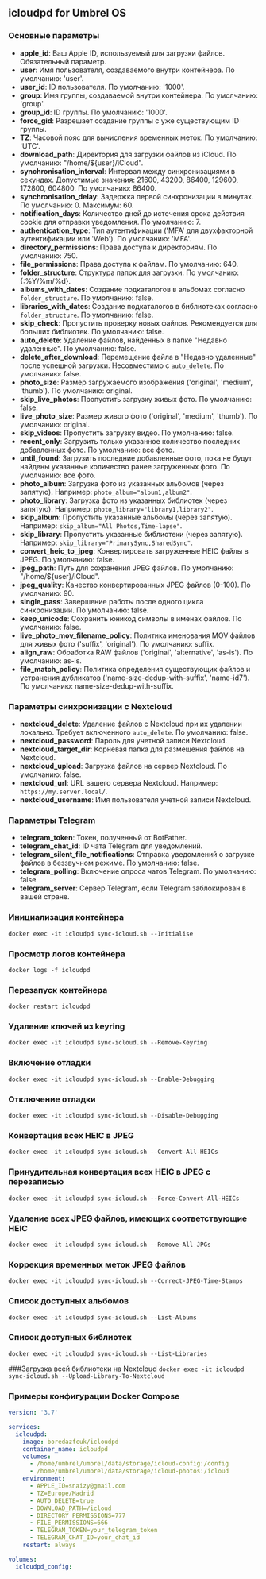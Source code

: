## icloudpd for Umbrel OS

### Основные параметры
- **apple_id**: Ваш Apple ID, используемый для загрузки файлов. Обязательный параметр.
- **user**: Имя пользователя, создаваемого внутри контейнера. По умолчанию: 'user'.
- **user_id**: ID пользователя. По умолчанию: '1000'.
- **group**: Имя группы, создаваемой внутри контейнера. По умолчанию: 'group'.
- **group_id**: ID группы. По умолчанию: '1000'.
- **force_gid**: Разрешает создание группы с уже существующим ID группы.
- **TZ**: Часовой пояс для вычисления временных меток. По умолчанию: 'UTC'.
- **download_path**: Директория для загрузки файлов из iCloud. По умолчанию: "/home/${user}/iCloud".
- **synchronisation_interval**: Интервал между синхронизациями в секундах. Допустимые значения: 21600, 43200, 86400, 129600, 172800, 604800. По умолчанию: 86400.
- **synchronisation_delay**: Задержка первой синхронизации в минутах. По умолчанию: 0. Максимум: 60.
- **notification_days**: Количество дней до истечения срока действия cookie для отправки уведомления. По умолчанию: 7.
- **authentication_type**: Тип аутентификации ('MFA' для двухфакторной аутентификации или 'Web'). По умолчанию: 'MFA'.
- **directory_permissions**: Права доступа к директориям. По умолчанию: 750.
- **file_permissions**: Права доступа к файлам. По умолчанию: 640.
- **folder_structure**: Структура папок для загрузки. По умолчанию: {:%Y/%m/%d}.
- **albums_with_dates**: Создание подкаталогов в альбомах согласно `folder_structure`. По умолчанию: false.
- **libraries_with_dates**: Создание подкаталогов в библиотеках согласно `folder_structure`. По умолчанию: false.
- **skip_check**: Пропустить проверку новых файлов. Рекомендуется для больших библиотек. По умолчанию: false.
- **auto_delete**: Удаление файлов, найденных в папке "Недавно удаленные". По умолчанию: false.
- **delete_after_download**: Перемещение файла в "Недавно удаленные" после успешной загрузки. Несовместимо с `auto_delete`. По умолчанию: false.
- **photo_size**: Размер загружаемого изображения ('original', 'medium', 'thumb'). По умолчанию: original.
- **skip_live_photos**: Пропустить загрузку живых фото. По умолчанию: false.
- **live_photo_size**: Размер живого фото ('original', 'medium', 'thumb'). По умолчанию: original.
- **skip_videos**: Пропустить загрузку видео. По умолчанию: false.
- **recent_only**: Загрузить только указанное количество последних добавленных фото. По умолчанию: все фото.
- **until_found**: Загрузить последние добавленные фото, пока не будут найдены указанные количество ранее загруженных фото. По умолчанию: все фото.
- **photo_album**: Загрузка фото из указанных альбомов (через запятую). Например: `photo_album="album1,album2"`.
- **photo_library**: Загрузка фото из указанных библиотек (через запятую). Например: `photo_library="library1,library2"`.
- **skip_album**: Пропустить указанные альбомы (через запятую). Например: `skip_album="All Photos,Time-lapse"`.
- **skip_library**: Пропустить указанные библиотеки (через запятую). Например: `skip_library="PrimarySync,SharedSync"`.
- **convert_heic_to_jpeg**: Конвертировать загруженные HEIC файлы в JPEG. По умолчанию: false.
- **jpeg_path**: Путь для сохранения JPEG файлов. По умолчанию: "/home/${user}/iCloud".
- **jpeg_quality**: Качество конвертированных JPEG файлов (0-100). По умолчанию: 90.
- **single_pass**: Завершение работы после одного цикла синхронизации. По умолчанию: false.
- **keep_unicode**: Сохранить юникод символы в именах файлов. По умолчанию: false.
- **live_photo_mov_filename_policy**: Политика именования MOV файлов для живых фото ('suffix', 'original'). По умолчанию: suffix.
- **align_raw**: Обработка RAW файлов ('original', 'alternative', 'as-is'). По умолчанию: as-is.
- **file_match_policy**: Политика определения существующих файлов и устранения дубликатов ('name-size-dedup-with-suffix', 'name-id7'). По умолчанию: name-size-dedup-with-suffix.

### Параметры синхронизации с Nextcloud
- **nextcloud_delete**: Удаление файлов с Nextcloud при их удалении локально. Требует включенного `auto_delete`. По умолчанию: false.
- **nextcloud_password**: Пароль для учетной записи Nextcloud.
- **nextcloud_target_dir**: Корневая папка для размещения файлов на Nextcloud.
- **nextcloud_upload**: Загрузка файлов на сервер Nextcloud. По умолчанию: false.
- **nextcloud_url**: URL вашего сервера Nextcloud. Например: `https://my.server.local/`.
- **nextcloud_username**: Имя пользователя учетной записи Nextcloud.

### Параметры Telegram
- **telegram_token**: Токен, полученный от BotFather.
- **telegram_chat_id**: ID чата Telegram для уведомлений.
- **telegram_silent_file_notifications**: Отправка уведомлений о загрузке файлов в беззвучном режиме. По умолчанию: false.
- **telegram_polling**: Включение опроса чатов Telegram. По умолчанию: false.
- **telegram_server**: Сервер Telegram, если Telegram заблокирован в вашей стране.

### Инициализация контейнера
```docker exec -it icloudpd sync-icloud.sh --Initialise```

### Просмотр логов контейнера
```docker logs -f icloudpd```

### Перезапуск контейнера
```docker restart icloudpd```

### Удаление ключей из keyring
```docker exec -it icloudpd sync-icloud.sh --Remove-Keyring```

### Включение отладки
```docker exec -it icloudpd sync-icloud.sh --Enable-Debugging```

### Отключение отладки
```docker exec -it icloudpd sync-icloud.sh --Disable-Debugging```

### Конвертация всех HEIC в JPEG
```docker exec -it icloudpd sync-icloud.sh --Convert-All-HEICs```

### Принудительная конвертация всех HEIC в JPEG с перезаписью
```docker exec -it icloudpd sync-icloud.sh --Force-Convert-All-HEICs```

### Удаление всех JPEG файлов, имеющих соответствующие HEIC
```docker exec -it icloudpd sync-icloud.sh --Remove-All-JPGs```

### Коррекция временных меток JPEG файлов
```docker exec -it icloudpd sync-icloud.sh --Correct-JPEG-Time-Stamps```

### Список доступных альбомов
```docker exec -it icloudpd sync-icloud.sh --List-Albums```

### Список доступных библиотек
```docker exec -it icloudpd sync-icloud.sh --List-Libraries```

###Загрузка всей библиотеки на Nextcloud
```docker exec -it icloudpd sync-icloud.sh --Upload-Library-To-Nextcloud```

### Примеры конфигурации Docker Compose
```yaml
version: '3.7'

services:
  icloudpd:
    image: boredazfcuk/icloudpd
    container_name: icloudpd
    volumes:
      - /home/umbrel/umbrel/data/storage/icloud-config:/config
      - /home/umbrel/umbrel/data/storage/icloud-photos:/icloud
    environment:
      - APPLE_ID=snaizy@gmail.com
      - TZ=Europe/Madrid
      - AUTO_DELETE=true
      - DOWNLOAD_PATH=/icloud
      - DIRECTORY_PERMISSIONS=777
      - FILE_PERMISSIONS=666
      - TELEGRAM_TOKEN=your_telegram_token
      - TELEGRAM_CHAT_ID=your_chat_id
    restart: always

volumes:
  icloudpd_config: